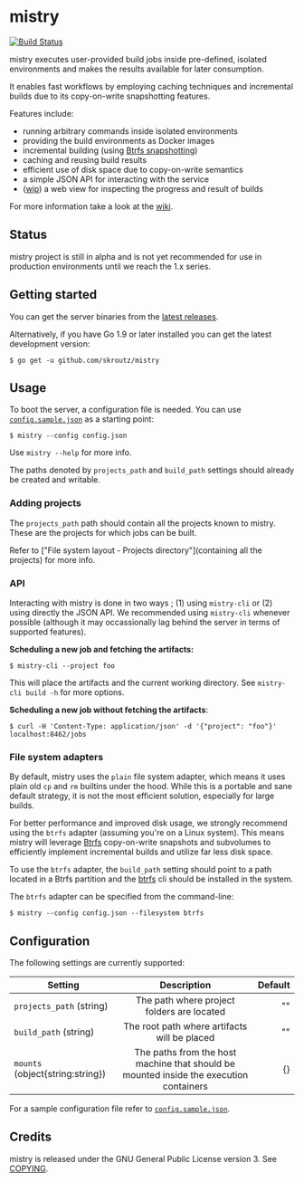 mistry
====================================
[![Build Status](https://api.travis-ci.org/skroutz/mistry.svg?branch=master)](https://travis-ci.org/skroutz/mistry)

mistry executes user-provided build jobs inside pre-defined, isolated
environments and makes the results available for later consumption.

It enables fast workflows by employing caching techniques and incremental
builds due to its copy-on-write snapshotting features.

Features include:

- running arbitrary commands inside isolated environments
- providing the build environments as Docker images
- incremental building (using [Btrfs snapshotting](https://en.wikipedia.org/wiki/Btrfs#Subvolumes_and_snapshots))
- caching and reusing build results
- efficient use of disk space due to copy-on-write semantics
- a simple JSON API for interacting with the service
- ([wip](https://github.com/skroutz/mistry/pull/17)) a web view for inspecting the progress and result of builds

For more information take a look at the [wiki](https://github.com/skroutz/mistry/wiki).






Status
-------------------------------------------------
mistry project is still in alpha and is not yet recommended for use in
production environments until we reach the 1.x series.






Getting started
-------------------------------------------------
You can get the server binaries from the
[latest releases](https://github.com/skroutz/mistry/releases).

Alternatively, if you have Go 1.9 or later installed you can get the
latest development version:

```shell
$ go get -u github.com/skroutz/mistry
```





Usage
--------------------------------------------------

To boot the server, a configuration file is needed. You can use [`config.sample.json`](config.sample.json)
as a starting point:

```shell
$ mistry --config config.json
```

Use `mistry --help` for more info.

The paths denoted by `projects_path` and `build_path` settings should already
be created and writable.

### Adding projects

The `projects_path` path should contain all the projects known to mistry.
These are the projects for which jobs can be built.

Refer to ["File system layout - Projects directory"](containing all the projects) for more info.

### API

Interacting with mistry is done in two ways ; (1) using `mistry-cli` or (2)
using directly the JSON API. We recommended using `mistry-cli` whenever possible
(although it may occassionally lag behind the server in terms of
supported features).

**Scheduling a new job and fetching the artifacts:**
```shell
$ mistry-cli --project foo
```
This will place the artifacts and the current working directory. See `mistry-cli build -h` for more options.

**Scheduling a new job without fetching the artifacts**:
``` shell
$ curl -H 'Content-Type: application/json' -d '{"project": "foo"}' localhost:8462/jobs
```

### File system adapters

By default, mistry uses the `plain` file system adapter, which means it uses
plain old `cp` and `rm` builtins under the hood. While this is a portable and sane default
strategy, it is not the most efficient solution, especially for large builds.

For better performance and improved disk usage, we strongly recommend using the
`btrfs` adapter (assuming you're on a Linux system). This means mistry will
leverage [Btrfs](https://en.wikipedia.org/wiki/Btrfs) copy-on-write snapshots
and subvolumes to efficiently implement incremental builds and utilize far less disk
space.

To use the `btrfs` adapter, the `build_path` setting should point to a path located in a
Btrfs partition and the [btrfs](https://btrfs.wiki.kernel.org/index.php/Manpage/btrfs)
cli should be installed in the system.

The `btrfs` adapter can be specified from the command-line:

```shell
$ mistry --config config.json --filesystem btrfs
```







Configuration
-------------------------------------------------
The following settings are currently supported:

| Setting        | Description           | Default  |
| ------------- |:-------------:| -----:|
| `projects_path` (string)      | The path where project folders are located | "" |
| `build_path` (string)      | The root path where artifacts will be placed       |   "" |
| `mounts` (object{string:string}) |  The paths from the host machine that should be mounted inside the execution containers     |    {} |

For a sample configuration file refer to [`config.sample.json`](config.sample.json).




Credits
-------------------------------------------------
mistry is released under the GNU General Public License version 3. See [COPYING](COPYING).
